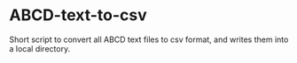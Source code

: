 # ABCD-text-to-csv

Short script to convert all ABCD text files to csv format, and writes them into a local directory.
